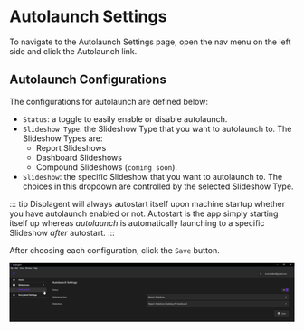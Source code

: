 # Autolaunch Settings

To navigate to the Autolaunch Settings page, open the nav menu on the left side and click the Autolaunch link.

## Autolaunch Configurations

The configurations for autolaunch are defined below:

* `Status`: a toggle to easily enable or disable autolaunch.
* `Slideshow Type`: the Slideshow Type that you want to autolaunch to. The Slideshow Types are:
    * Report Slideshows
    * Dashboard Slideshows
    * Compound Slideshows (`coming soon`).
* `Slideshow`: the specific Slideshow that you want to autolaunch to. The choices in this dropdown are controlled by the selected Slideshow Type.

::: tip
Displagent will always autostart itself upon machine startup whether you have autolaunch enabled or not. Autostart is the app simply starting itself up whereas *autolaunch* is automatically launching to a specific Slideshow *after* autostart.
:::

After choosing each configuration, click the `Save` button.

<p align="center">
  <img src="./autolaunch-settings-page.png" />
</p>